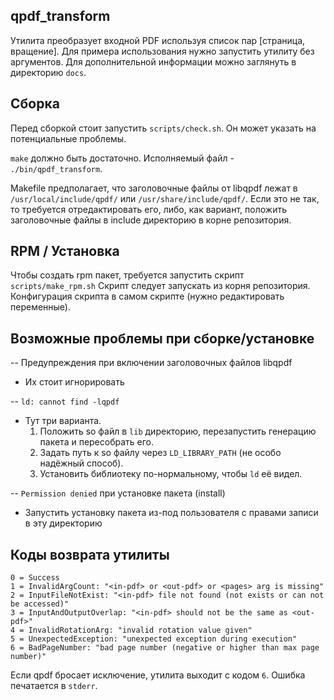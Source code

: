 ## qpdf_transform 

Утилита преобразует входной PDF используя список пар [страница, вращение].
Для примера использования нужно запустить утилиту без аргументов.
Для дополнительной информации можно заглянуть в директорию `docs`.

## Сборка

Перед сборкой стоит запустить `scripts/check.sh`.
Он может указать на потенциальные проблемы.

`make` должно быть достаточно. 
Исполняемый файл - `./bin/qpdf_transform`.

Makefile предполагает, что заголовочные файлы от libqpdf лежат в
`/usr/local/include/qpdf/` или `/usr/share/include/qpdf/`.
Если это не так, то требуется отредактировать его,
либо, как вариант, положить заголовочные файлы в include директорию
в корне репозитория.

## RPM / Установка

Чтобы создать rpm пакет, требуется запустить скрипт `scripts/make_rpm.sh`
Скрипт следует запускать из корня репозитория.
Конфигурация скрипта в самом скрипте (нужно редактировать переменные).

## Возможные проблемы при сборке/установке

-- Предупреждения при включении заголовочных файлов libqpdf  
- Их стоит игнорировать  

-- `ld: cannot find -lqpdf`  
- Тут три варианта. 
  1. Положить so файл в `lib` директорию, перезапустить генерацию пакета и пересобрать его.
  2. Задать путь к so файлу через `LD_LIBRARY_PATH` (не особо надёжный способ).
  3. Установить библиотеку по-нормальному, чтобы `ld` её видел.

-- `Permission denied` при установке пакета (install)  
- Запустить установку пакета из-под пользователя с правами записи в эту директорию

## Коды возврата утилиты

```
0 = Success
1 = InvalidArgCount: "<in-pdf> or <out-pdf> or <pages> arg is missing"
2 = InputFileNotExist: "<in-pdf> file not found (not exists or can not be accessed)"
3 = InputAndOutputOverlap: "<in-pdf> should not be the same as <out-pdf>"
4 = InvalidRotationArg: "invalid rotation value given"
5 = UnexpectedException: "unexpected exception during execution"
6 = BadPageNumber: "bad page number (negative or higher than max page number)"
```
Если qpdf бросает исключение, утилита выходит с кодом `6`.
Ошибка печатается в `stderr`.
